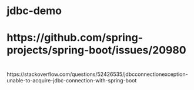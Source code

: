 # jdbc-demo
<h1>https://github.com/spring-projects/spring-boot/issues/20980</h1>
<h1></h1>https://stackoverflow.com/questions/52426535/jdbcconnectionexception-unable-to-acquire-jdbc-connection-with-spring-boot</h1>
